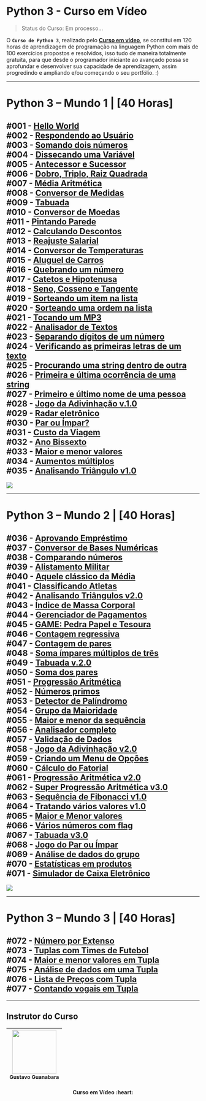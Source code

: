 # Python 3 - Curso em Vídeo
> Status do Curso: Em processo...
<!-- Status do Projeto: Concluido :heavy_check_mark:-->
O **`Curso de Python 3`**, realizado pelo **[Curso em vídeo](https://www.cursoemvideo.com/)**, se constitui em 120 horas de aprendizagem de programação na linguagem Python com mais de 100 exercícios propostos e resolvidos, isso tudo de maneira totalmente gratuita, para que desde o programador iniciante ao avançado possa se aprofundar e desenvolver sua capacidade de aprendizagem, assim progredindo e ampliando e/ou começando o seu portfólio. :)

---

# Python 3 – Mundo 1 | [40 Horas]

#001 - **[Hello World](https://github.com/IsacBM/python-course/blob/main/Mundo%20-%201/Desafio%20-%2001/desafio-01.py)** 
<br>
#002 - **[Respondendo ao Usuário](https://github.com/IsacBM/python-course/blob/main/Mundo%20-%201/Desafio%20-%2002/desafio-01.py)**
<br>
#003 - **[Somando dois números](https://github.com/IsacBM/python-course/blob/main/Mundo%20-%201/Desafio%20-%2003/desafio-03.py)**
<br>
#004 - **[Dissecando uma Variável](https://github.com/IsacBM/python-course/blob/main/Mundo%20-%201/Desafio%20-%2004/desafio-4.py)**
<br>
#005 - **[Antecessor e Sucessor](https://github.com/IsacBM/python-course/blob/main/Mundo%20-%201/Desafio%20-%2005/desafio-04.py)**
<br>
#006 - **[Dobro, Triplo, Raiz Quadrada](https://github.com/IsacBM/python-course/blob/main/Mundo%20-%201/Desafio%20-%2006/desafio-05.py)**
<br>
#007 - **[Média Aritmética](https://github.com/IsacBM/python-course/blob/main/Mundo%20-%201/Desafio%20-%2007/desafio.py)**
<br>
#008 - **[Conversor de Medidas](https://github.com/IsacBM/python-course/blob/main/Mundo%20-%201/Desafio%20-%2008/desafio.py)**
<br>
#009 - **[Tabuada](https://github.com/IsacBM/python-course/blob/main/Mundo%20-%201/Desafio%20-%2009/desafio.py)**
<br>
#010 - **[Conversor de Moedas](https://github.com/IsacBM/python-course/blob/main/Mundo%20-%201/Desafio%20-%2010/desafio.py)**
<br>
#011 - **[Pintando Parede](https://github.com/IsacBM/python-course/blob/main/Mundo%20-%201/Desafio%20-%2011/desafio.py)**
<br>
#012 - **[Calculando Descontos](https://github.com/IsacBM/python-course/blob/main/Mundo%20-%201/Desafio%20-%2012/desafio.py)**
<br>
#013 - **[Reajuste Salarial](https://github.com/IsacBM/python-course/blob/main/Mundo%20-%201/Desafio%20-%2013/desafio.py)**
<br>
#014 - **[Conversor de Temperaturas](https://github.com/IsacBM/python-course/blob/main/Mundo%20-%201/Desafio%20-%2014/desafio.py)**
<br>
#015 - **[Aluguel de Carros](https://github.com/IsacBM/python-course/blob/main/Mundo%20-%201/Desafio%20-%2015/desafio.py)**
<br>
#016 - **[Quebrando um número](https://github.com/IsacBM/python-course/blob/main/Mundo%20-%201/Desafio%20-%2016/desafio.py)**
<br>
#017 - **[Catetos e Hipotenusa](https://github.com/IsacBM/python-course/blob/main/Mundo%20-%201/Desafio%20-%2017/desafio.py)**
<br>
#018 - **[Seno, Cosseno e Tangente](https://github.com/IsacBM/python-course/blob/main/Mundo%20-%201/Desafio%20-%2018/desafio.py)**
<br>
#019 - **[Sorteando um item na lista](https://github.com/IsacBM/python-course/blob/main/Mundo%20-%201/Desafio%20-%2019/desafio.py)**
<br>
#020 - **[Sorteando uma ordem na lista](https://github.com/IsacBM/python-course/blob/main/Mundo%20-%201/Desafio%20-%2020/desafio.py)**
<br>
#021 - **[Tocando um MP3](https://github.com/IsacBM/python-course/blob/main/Mundo%20-%201/Desafio%20-%2021/desafio.py)**
<br>
#022 - **[Analisador de Textos](https://github.com/IsacBM/python-course/blob/main/Mundo%20-%201/Desafio%20-%2022/desafio.py)**
<br>
#023 - **[Separando dígitos de um número](https://github.com/IsacBM/python-course/blob/main/Mundo%20-%201/Desafio%20-%2023/desafio.py)**
<br>
#024 - **[Verificando as primeiras letras de um texto](https://github.com/IsacBM/python-course/blob/main/Mundo%20-%201/Desafio%20-%2024/desafio.py)**
<br>
#025 - **[Procurando uma string dentro de outra](https://github.com/IsacBM/python-course/blob/main/Mundo%20-%201/Desafio%20-%2025/desafio.py)**
<br>
#026 - **[Primeira e última ocorrência de uma string](https://github.com/IsacBM/python-course/blob/main/Mundo%20-%201/Desafio%20-%2026/desafio.py)**
<br>
#027 - **[Primeiro e último nome de uma pessoa](https://github.com/IsacBM/python-course/blob/main/Mundo%20-%201/Desafio%20-%2027/desafio.py)**
<br>
#028 - **[Jogo da Adivinhação v.1.0](https://github.com/IsacBM/python-course/blob/main/Mundo%20-%201/Desafio%20-%2028/desafio.py)**
<br>
#029 - **[Radar eletrônico](https://github.com/IsacBM/python-course/blob/main/Mundo%20-%201/Desafio%20-%2029/desafio.py)**
<br>
#030 - **[Par ou Ímpar?](https://github.com/IsacBM/python-course/blob/main/Mundo%20-%201/Desafio%20-%2030/desafio.py)**
<br>
#031 - **[Custo da Viagem](https://github.com/IsacBM/python-course/blob/main/Mundo%20-%201/Desafio%20-%2031/desafio.py)**
<br>
#032 - **[Ano Bissexto](https://github.com/IsacBM/python-course/blob/main/Mundo%20-%201/Desafio%20-%2032/desafio.py)**
<br>
#033 - **[Maior e menor valores](https://github.com/IsacBM/python-course/blob/main/Mundo%20-%201/Desafio%20-%2033/desafio.py)**
<br>
#034 - **[Aumentos múltiplos](https://github.com/IsacBM/python-course/blob/main/Mundo%20-%201/Desafio%20-%2034/desafio.py)**
<br>
#035 - **[Analisando Triângulo v1.0](https://github.com/IsacBM/python-course/blob/main/Mundo%20-%201/Desafio%20-%2035/desafio.py)**
---

<img src="https://i.ibb.co/mCygBGC/Monica-2024-01-14-10-27-27.png">

---

# Python 3 – Mundo 2 | [40 Horas]

#036 - **[Aprovando Empréstimo](https://github.com/IsacBM/python-course/blob/main/Mundo%20-%202/Desafio%20-%2036/desafio.py)**
<br>
#037 - **[Conversor de Bases Numéricas](https://github.com/IsacBM/python-course/blob/main/Mundo%20-%202/Desafio%20-%2036/desafio.py)**
<br>
#038 - **[Comparando números](https://github.com/IsacBM/python-course/blob/main/Mundo%20-%202/Desafio%20-%2038/desafio.py)**
<br>
#039 - **[Alistamento Militar](https://github.com/IsacBM/python-course/blob/main/Mundo%20-%202/Desafio%20-%2039/desafio.py)**
<br>
#040 - **[Aquele clássico da Média](https://github.com/IsacBM/python-course/blob/main/Mundo%20-%202/Desafio%20-%2040/desafio.py)**
<br>
#041 - **[Classificando Atletas](https://github.com/IsacBM/python-course/blob/main/Mundo%20-%202/Desafio%20-%2041/desafio.py)**
<br>
#042 - **[Analisando Triângulos v2.0](https://github.com/IsacBM/python-course/blob/main/Mundo%20-%202/Desafio%20-%2042/desafio.py)**
<br>
#043 - **[Índice de Massa Corporal](https://github.com/IsacBM/python-course/blob/main/Mundo%20-%202/Desafio%20-%2043/desafio.py)**
<br>
#044 - **[Gerenciador de Pagamentos](https://github.com/IsacBM/python-course/blob/main/Mundo%20-%202/Desafio%20-%2044/desafio.py)**
<br>
#045 - **[GAME: Pedra Papel e Tesoura](https://github.com/IsacBM/python-course/blob/main/Mundo%20-%202/Desafio%20-%2045/desafio.py)**
<br>
#046 - **[Contagem regressiva](https://github.com/IsacBM/python-course/blob/main/Mundo%20-%202/Desafio%20-%2046/desafio.py)**
<br>
#047 - **[Contagem de pares](https://github.com/IsacBM/python-course/blob/main/Mundo%20-%202/Desafio%20-%2047/desafio.py)**
<br>
#048 - **[Soma ímpares múltiplos de três](https://github.com/IsacBM/python-course/blob/main/Mundo%20-%202/Desafio%20-%2048/desafio.py)**
<br>
#049 - **[Tabuada v.2.0](https://github.com/IsacBM/python-course/blob/main/Mundo%20-%202/Desafio%20-%2049/desafio.py)**
<br>
#050 - **[Soma dos pares](https://github.com/IsacBM/python-course/blob/main/Mundo%20-%202/Desafio%20-%2050/desafio.py)**
<br>
#051 - **[Progressão Aritmética](https://github.com/IsacBM/python-course/blob/main/Mundo%20-%202/Desafio%20-%2051/desafio.py)**
<br>
#052 - **[Números primos](https://github.com/IsacBM/python-course/blob/main/Mundo%20-%202/Desafio%20-%2052/desafio.py)**
<br>
#053 - **[Detector de Palíndromo](https://github.com/IsacBM/python-course/blob/main/Mundo%20-%202/Desafio%20-%2053/desafio.py)**
<br>
#054 - **[Grupo da Maioridade](https://github.com/IsacBM/python-course/blob/main/Mundo%20-%202/Desafio%20-%2054/desafio.py)**
<br>
#055 - **[Maior e menor da sequência](https://github.com/IsacBM/python-course/blob/main/Mundo%20-%202/Desafio%20-%2055/desafio.py)**
<br>
#056 - **[Analisador completo](https://github.com/IsacBM/python-course/blob/main/Mundo%20-%202/Desafio%20-%2056/desafio.py)**
<br>
#057 - **[Validação de Dados](https://github.com/IsacBM/python-course/blob/main/Mundo%20-%202/Desafio%20-%2057/desafio.py)**
<br>
#058 - **[Jogo da Adivinhação v2.0](https://github.com/IsacBM/python-course/blob/main/Mundo%20-%202/Desafio%20-%2058/desafio.py)**
<br>
#059 - **[Criando um Menu de Opções](https://github.com/IsacBM/python-course/blob/main/Mundo%20-%202/Desafio%20-%2059/desafio.py)**
<br>
#060 - **[Cálculo do Fatorial](https://github.com/IsacBM/python-course/blob/main/Mundo%20-%202/Desafio%20-%2060/desafio.py)**
<br>
#061 - **[Progressão Aritmética v2.0](https://github.com/IsacBM/python-course/blob/main/Mundo%20-%202/Desafio%20-%2061/desafio.py)**
<br>
#062 - **[Super Progressão Aritmética v3.0](https://github.com/IsacBM/python-course/blob/main/Mundo%20-%202/Desafio%20-%2062/desafio.py)**
<br>
#063 - **[Sequência de Fibonacci v1.0](https://github.com/IsacBM/python-course/blob/main/Mundo%20-%202/Desafio%20-%2063/desafio.py)**
<br>
#064 - **[Tratando vários valores v1.0](https://github.com/IsacBM/python-course/blob/main/Mundo%20-%202/Desafio%20-%2064/desafio.py)**
<br>
#065 - **[Maior e Menor valores](https://github.com/IsacBM/python-course/blob/main/Mundo%20-%202/Desafio%20-%2065/desafio.py)**
<br>
#066 - **[Vários números com flag](https://github.com/IsacBM/python-course/blob/main/Mundo%20-%202/Desafio%20-%2066/desafio.py)**
<br>
#067 - **[Tabuada v3.0](https://github.com/IsacBM/python-course/blob/main/Mundo%20-%202/Desafio%20-%2067/desafio.py)**
<br>
#068 - **[Jogo do Par ou Ímpar](https://github.com/IsacBM/python-course/blob/main/Mundo%20-%202/Desafio%20-%2068/desafio.py)**
<br>
#069 - **[Análise de dados do grupo](https://github.com/IsacBM/python-course/blob/main/Mundo%20-%202/Desafio%20-%2069/desafio.py)**
<br>
#070 - **[Estatísticas em produtos](https://github.com/IsacBM/python-course/blob/main/Mundo%20-%202/Desafio%20-%2070/desafio.py)**
<br>
#071 - **[Simulador de Caixa Eletrônico](https://github.com/IsacBM/python-course/blob/main/Mundo%20-%202/Desafio%20-%2071/desafio.py)**
---
<img src="https://i.ibb.co/GvBMxxJ/Monica-2024-01-14-10-27-57.png">

---

# Python 3 – Mundo 3 | [40 Horas]

#072 - **[Número por Extenso](https://github.com/IsacBM/python-course/blob/main/Mundo%20-%203/Desafio%20-%2072/desafio.py)**
<br>
#073 - **[Tuplas com Times de Futebol](https://github.com/IsacBM/python-course/blob/main/Mundo%20-%203/Desafio%20-%2073/desafio.py)**
<br>
#074 - **[Maior e menor valores em Tupla]()**
<br>
#075 - **[Análise de dados em uma Tupla]()**
<br>
#076 - **[Lista de Preços com Tupla]()**
<br>
#077 - **[Contando vogais em Tupla]()**
---

---

## Instrutor do Curso
<div align="center">
 
|  [<img src="https://avatars.githubusercontent.com/u/8683378?v=4" width=115><br><sub>Gustavo Guanabara</sub>](https://github.com/gustavoguanabara) | 
| :---: | 

</div>
<h4 align="center">
<strong>Curso em Vídeo </strong>:heart: <br>
</h4>
